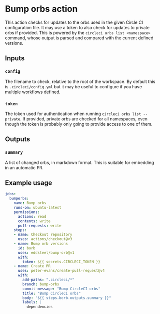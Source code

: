 # Bump orbs action

This action checks for updates to the orbs used in the given Circle CI configuration file. It may use a token to also check for updates to private orbs if provided. This is powered by the `circleci orbs list <namespace>` command, whose output is parsed and compared with the current defined versions.

## Inputs

### `config`

The filename to check, relative to the root of the workspace. By default this is `.circleci/config.yml` but it may be useful to configure if you have multiple workflows defined.

### `token`

The token used for authentication when running `circleci orbs list --private`. If provided, private orbs are checked for all namespaces, even though the token is probably only going to provide access to one of them.

## Outputs

### `summary`

A list of changed orbs, in markdown format. This is suitable for embedding in an automatic PR.

## Example usage


```yaml
jobs:
  bumporbs:
    name: Bump orbs
    runs-on: ubuntu-latest
    permissions:
      actions: read
      contents: write
      pull-requests: write
    steps:
    - name: Checkout repository
      uses: actions/checkout@v3
    - name: Bump orb versions
      id: borb
      uses: eddsteel/bump-orb@v1
      with:
        token: ${{ secrets.CIRCLECI_TOKEN }}
    - name: Create PR
      uses: peter-evans/create-pull-request@v4
      with:
        add-paths: ".circleci/*"
        branch: bump-orbs
        commit-message: "Bump CircleCI orbs"
        title: "Bump CircleCI orbs"
        body: "${{ steps.borb.outputs.summary }}"
        labels: |
          dependencies
```

